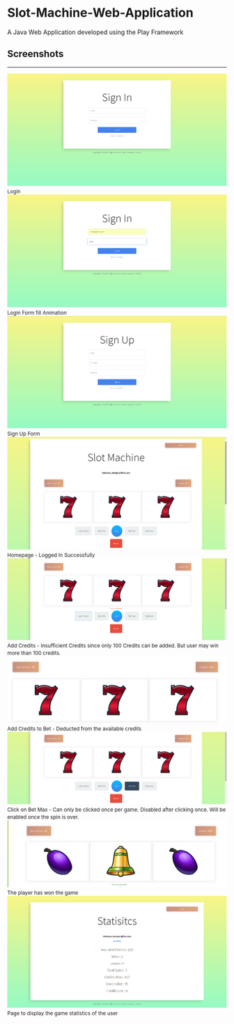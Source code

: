 # Slot-Machine-Web-Application
A Java Web Application developed using the Play Framework
<br>
<h2>Screenshots</h2>
<hr>

<img src="https://raw.githubusercontent.com/minojsos/Slot-Machine-Web-Application/master/screenshots/Login.png" alt="Login Screen">
<small>Login</small>
<br>

<img src="https://raw.githubusercontent.com/minojsos/Slot-Machine-Web-Application/master/screenshots/Login%20Animation.png" alt="Login Screen Form Filled aniamtion">
<small>Login Form fill Animation</small>
<br>

<img src="https://raw.githubusercontent.com/minojsos/Slot-Machine-Web-Application/master/screenshots/SignUp.png" alt="Sign Up Screen">
<small>Sign Up Form</small>
<br>

<img src="https://raw.githubusercontent.com/minojsos/Slot-Machine-Web-Application/master/screenshots/LoggedIn.png" alt="Homepage - After successfully logged in">
<small>Homepage - Logged In Successfully</small>
<br>

<img src="https://raw.githubusercontent.com/minojsos/Slot-Machine-Web-Application/master/screenshots/Credit%20Limit%20Reached%20Max%20100%20Credits%20can%20be%20added.%20Can%20win%20credits%20though.png" alt="Add Credits Insufficient Credits">
<small>Add Credits - Insufficient Credits since only 100 Credits can be added. But user may win more than 100 credits.</small>
<br> 

<img src="https://raw.githubusercontent.com/minojsos/Slot-Machine-Web-Application/master/screenshots/Add%20Credits%20to%20Bet.png" alt="Add Credits to Bet">
<small>Add Credits to Bet - Deducted from the available credits</small>
<br> 

<img src="https://raw.githubusercontent.com/minojsos/Slot-Machine-Web-Application/master/screenshots/Bet%20Max%20button%20disabled.png" alt="Click on Bet Max - Disabled after clicking">
<small>Click on Bet Max - Can only be clicked once per game. Disabled after clicking once. Will be enabled once the spin is over.</small>
<br> 

<img src="https://raw.githubusercontent.com/minojsos/Slot-Machine-Web-Application/master/screenshots/Win%20After%20Spinning.png" alt="Win after stopping the spinning reels">
<small>The player has won the game</small>
<br> 

<img src="https://raw.githubusercontent.com/minojsos/Slot-Machine-Web-Application/master/screenshots/Statisitcs.png" alt="Statistics Screen">
<small>Page to display the game statistics of the user</small>
<br> 